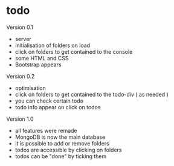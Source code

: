 # todo

Version 0.1

- server
- initialisation of folders on load
- click on folders to get contained to the console
- some HTML and CSS
- Bootstrap appears

Version 0.2

- optimisation
- click on folders to get contained to the todo-div ( as needed )
- you can check certain todo
- todo info appear on click on todos

Version 1.0 

- all features were remade
- MongoDB is now the main database
- it is possible to add or remove folders
- todos are accessible by clicking on folders
- todos can be "done" by ticking them